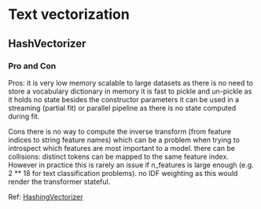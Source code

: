 # Text vectorization

## HashVectorizer

### Pro and Con

Pros:
    it is very low memory scalable to large datasets as there is no need to store a vocabulary dictionary in memory
    it is fast to pickle and un-pickle as it holds no state besides the constructor parameters
    it can be used in a streaming (partial fit) or parallel pipeline as there is no state computed during fit.

Cons
    there is no way to compute the inverse transform (from feature indices to string feature names) which can be a problem when trying to introspect which features are most important to a model.
    there can be collisions: distinct tokens can be mapped to the same feature index. However in practice this is rarely an issue if n_features is large enough (e.g. 2 ** 18 for text classification problems).
no IDF weighting as this would render the transformer stateful.

Ref: [HashingVectorizer](https://scikit-learn.org/stable/modules/generated/sklearn.feature_extraction.text.HashingVectorizer.html)
